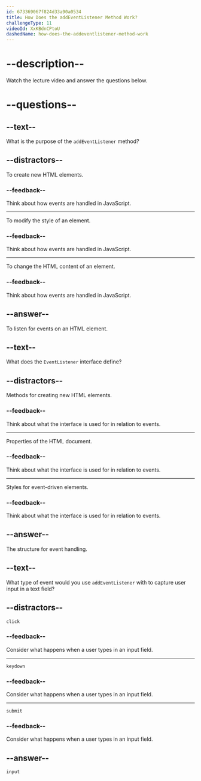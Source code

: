 ```yaml
---
id: 673369067f824d33a90a0534
title: How Does the addEventListener Method Work?
challengeType: 11
videoId: XxKBdnCPtoU
dashedName: how-does-the-addeventlistener-method-work
---
```


# --description--

Watch the lecture video and answer the questions below.

# --questions--

## --text--

What is the purpose of the `addEventListener` method?

## --distractors--

To create new HTML elements.

### --feedback--

Think about how events are handled in JavaScript.

---

To modify the style of an element.

### --feedback--

Think about how events are handled in JavaScript.

---

To change the HTML content of an element.

### --feedback--

Think about how events are handled in JavaScript.

## --answer--

To listen for events on an HTML element.

## --text--

What does the `EventListener` interface define?

## --distractors--

Methods for creating new HTML elements.

### --feedback--

Think about what the interface is used for in relation to events.

---

Properties of the HTML document.

### --feedback--

Think about what the interface is used for in relation to events.

---

Styles for event-driven elements.

### --feedback--

Think about what the interface is used for in relation to events.

## --answer--

The structure for event handling.

## --text--

What type of event would you use `addEventListener` with to capture user input in a text field?

## --distractors--

`click`

### --feedback--

Consider what happens when a user types in an input field.

---

`keydown`

### --feedback--

Consider what happens when a user types in an input field.

---

`submit`

### --feedback--

Consider what happens when a user types in an input field.

## --answer--

`input`

